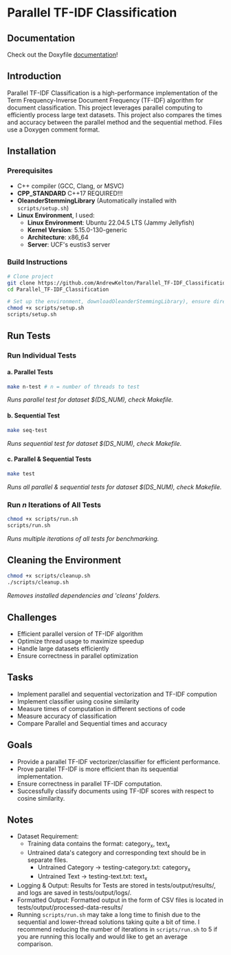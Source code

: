 # Parallel TF-IDF Classification

## Documentation
Check out the Doxyfile <a href="https://andrewkelton.me/parallel-tf-idf-project/index.html" target="_blank">documentation</a>!
<!--<a href="https://andrewkelton.me/parallel-tf-idf-project/index.html" target="_blank">Documentation</a> -->

## Introduction
Parallel TF-IDF Classification is a high-performance implementation of the Term Frequency-Inverse Document Frequency (TF-IDF) algorithm for document classification. This project leverages parallel computing to efficiently process large text datasets. This project also compares the times and accuracy between the parallel method and the sequential method. Files use a Doxygen comment format.

## Installation
### Prerequisites
- C++ compiler (GCC, Clang, or MSVC)
- **CPP_STANDARD** C++17 REQUIRED!!!
- **OleanderStemmingLibrary** (Automatically installed with `scripts/setup.sh`)
- **Linux Environment**, I used:
    - **Linux Environment**: Ubuntu 22.04.5 LTS (Jammy Jellyfish)  
    - **Kernel Version**: 5.15.0-130-generic  
    - **Architecture**: x86_64  
    - **Server**: UCF's eustis3 server

### Build Instructions
```bash
# Clone project
git clone https://github.com/AndrewKelton/Parallel_TF-IDF_Classification.git
cd Parallel_TF-IDF_Classification

# Set up the environment, downloadOleanderStemmingLibrary), ensure directories are present
chmod +x scripts/setup.sh
scripts/setup.sh 
```

## Run Tests
### Run Individual Tests
#### a. Parallel Tests
```bash
make n-test # n = number of threads to test
```
_Runs parallel test for dataset $(DS_NUM), check Makefile._
#### b. Sequential Test
```bash
make seq-test
```
_Runs sequential test for dataset $(DS_NUM), check Makefile._

#### c. Parallel & Sequential Tests
```bash
make test 
```
_Runs all parallel & sequential tests for dataset $(DS_NUM), check Makefile._

### Run _n_ Iterations of All Tests
```bash
chmod +x scripts/run.sh
scripts/run.sh
```
_Runs multiple iterations of all tests for benchmarking._


## Cleaning the Environment
```bash
chmod +x scripts/cleanup.sh
./scripts/cleanup.sh
```
_Removes installed dependencies and 'cleans' folders._


## Challenges
* Efficient parallel version of TF-IDF algorithm
* Optimize thread usage to maximize speedup
* Handle large datasets efficiently
* Ensure correctness in parallel optimization

## Tasks
* Implement parallel and sequential vectorization and TF-IDF compution
* Implement classifier using cosine similarity
* Measure times of computation in different sections of code
* Measure accuracy of classification
* Compare Parallel and Sequential times and accuracy

## Goals
* Provide a parallel TF-IDF vectorizer/classifier for efficient performance.
* Prove parallel TF-IDF is more efficient than its sequential implementation.
* Ensure correctness in parallel TF-IDF computation.
* Successfully classify documents using TF-IDF scores with respect to cosine similarity.


## Notes
* Dataset Requirement: 
    * Training data contains the format: category<sub>x</sub>, text<sub>x</sub>
    * Untrained data's category and corresponding text should be in separate files. 
        - Untrained Category → testing-category.txt: category<sub>x</sub>
        - Untrained Text → testing-text.txt: text<sub>x</sub>
* Logging & Output: Results for Tests are stored in tests/output/results/, and logs are saved in tests/output/logs/. 
* Formatted Output: Formatted output in the form of CSV files is located in tests/output/processed-data-results/
* Running `scripts/run.sh` may take a long time to finish due to the sequential and lower-thread solutions taking quite a bit of time. I recommend reducing the number of iterations in `scripts/run.sh` to 5 if you are running this locally and would like to get an average comparison.
